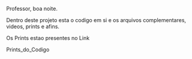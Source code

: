 Professor, boa noite.

Dentro deste projeto esta o codigo em si e os arquivos complementares, videos, prints e afins.

Os Prints estao presentes no Link

Prints_do_Codigo


